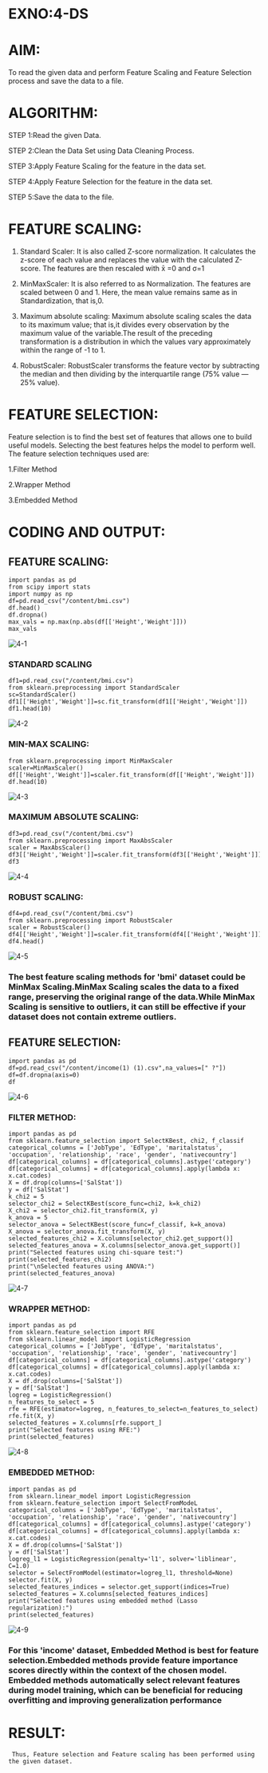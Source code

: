 # EXNO:4-DS
# AIM:
To read the given data and perform Feature Scaling and Feature Selection process and save the
data to a file.

# ALGORITHM:
STEP 1:Read the given Data.

STEP 2:Clean the Data Set using Data Cleaning Process.

STEP 3:Apply Feature Scaling for the feature in the data set.

STEP 4:Apply Feature Selection for the feature in the data set.

STEP 5:Save the data to the file.

# FEATURE SCALING:
1. Standard Scaler:
It is also called Z-score normalization. It calculates the z-score of each value and replaces the value with the calculated Z-score. The features are then rescaled with x̄ =0 and σ=1
 
2. MinMaxScaler:
It is also referred to as Normalization. The features are scaled between 0 and 1. Here, the mean value remains same as in Standardization, that is,0.
 
3. Maximum absolute scaling:
Maximum absolute scaling scales the data to its maximum value; that is,it divides every observation by the maximum value of the variable.The result of the preceding transformation is a distribution in which the values vary approximately within the range of -1 to 1.
 
4. RobustScaler:
RobustScaler transforms the feature vector by subtracting the median and then dividing by the interquartile range (75% value — 25% value).
 

# FEATURE SELECTION:
Feature selection is to find the best set of features that allows one to build useful models. Selecting the best features helps the model to perform well.
The feature selection techniques used are:

1.Filter Method

2.Wrapper Method

3.Embedded Method

# CODING AND OUTPUT:
## FEATURE SCALING:
```
import pandas as pd
from scipy import stats
import numpy as np
df=pd.read_csv("/content/bmi.csv")
df.head()
df.dropna()
max_vals = np.max(np.abs(df[['Height','Weight']]))
max_vals
```
![4-1](https://github.com/Divya110205/EXNO-4-DS/assets/119404855/3fb5d9db-ce04-4209-8200-acbdedcbf250)

### STANDARD SCALING
```
df1=pd.read_csv("/content/bmi.csv")
from sklearn.preprocessing import StandardScaler
sc=StandardScaler()
df1[['Height','Weight']]=sc.fit_transform(df1[['Height','Weight']])
df1.head(10)
```
![4-2](https://github.com/Divya110205/EXNO-4-DS/assets/119404855/6fda39e9-e16d-4b70-9f95-0d6c932bb095)

### MIN-MAX SCALING:
```
from sklearn.preprocessing import MinMaxScaler
scaler=MinMaxScaler()
df[['Height','Weight']]=scaler.fit_transform(df[['Height','Weight']])
df.head(10)
```
![4-3](https://github.com/Divya110205/EXNO-4-DS/assets/119404855/bc8913b7-53f7-4ce1-9479-b1bff3dc60bb)

### MAXIMUM ABSOLUTE SCALING:
```
df3=pd.read_csv("/content/bmi.csv")
from sklearn.preprocessing import MaxAbsScaler
scaler = MaxAbsScaler()
df3[['Height','Weight']]=scaler.fit_transform(df3[['Height','Weight']])
df3
```
![4-4](https://github.com/Divya110205/EXNO-4-DS/assets/119404855/4d1a34b3-eaab-44c8-9a58-a51ce8e3b40c)

### ROBUST SCALING:
```
df4=pd.read_csv("/content/bmi.csv")
from sklearn.preprocessing import RobustScaler
scaler = RobustScaler()
df4[['Height','Weight']]=scaler.fit_transform(df4[['Height','Weight']])
df4.head()
```
![4-5](https://github.com/Divya110205/EXNO-4-DS/assets/119404855/996daa6d-0915-4c89-8cd2-e3a756a1faa7)

   ### The best feature scaling methods for 'bmi' dataset could be MinMax Scaling.MinMax Scaling scales the data to a fixed range, preserving the original range of the data.While MinMax Scaling is sensitive to outliers, it can still be effective if your dataset does not contain extreme outliers.
## FEATURE SELECTION:
```
import pandas as pd
df=pd.read_csv("/content/income(1) (1).csv",na_values=[" ?"])
df=df.dropna(axis=0)
df
```
![4-6](https://github.com/Divya110205/EXNO-4-DS/assets/119404855/b639a79c-a565-43a4-9990-cb725bfaf892)

### FILTER METHOD:
```
import pandas as pd
from sklearn.feature_selection import SelectKBest, chi2, f_classif
categorical_columns = ['JobType', 'EdType', 'maritalstatus', 'occupation', 'relationship', 'race', 'gender', 'nativecountry']
df[categorical_columns] = df[categorical_columns].astype('category')
df[categorical_columns] = df[categorical_columns].apply(lambda x: x.cat.codes)
X = df.drop(columns=['SalStat'])
y = df['SalStat']
k_chi2 = 5
selector_chi2 = SelectKBest(score_func=chi2, k=k_chi2)
X_chi2 = selector_chi2.fit_transform(X, y)
k_anova = 5  
selector_anova = SelectKBest(score_func=f_classif, k=k_anova)
X_anova = selector_anova.fit_transform(X, y)
selected_features_chi2 = X.columns[selector_chi2.get_support()]
selected_features_anova = X.columns[selector_anova.get_support()]
print("Selected features using chi-square test:")
print(selected_features_chi2)
print("\nSelected features using ANOVA:")
print(selected_features_anova)
```
![4-7](https://github.com/Divya110205/EXNO-4-DS/assets/119404855/b512e219-58e5-41f3-8590-d1c625f68a36)

### WRAPPER METHOD:
```
import pandas as pd
from sklearn.feature_selection import RFE
from sklearn.linear_model import LogisticRegression
categorical_columns = ['JobType', 'EdType', 'maritalstatus', 'occupation', 'relationship', 'race', 'gender', 'nativecountry']
df[categorical_columns] = df[categorical_columns].astype('category')
df[categorical_columns] = df[categorical_columns].apply(lambda x: x.cat.codes)
X = df.drop(columns=['SalStat'])
y = df['SalStat']
logreg = LogisticRegression()
n_features_to_select = 5
rfe = RFE(estimator=logreg, n_features_to_select=n_features_to_select)
rfe.fit(X, y)
selected_features = X.columns[rfe.support_]
print("Selected features using RFE:")
print(selected_features)
```
![4-8](https://github.com/Divya110205/EXNO-4-DS/assets/119404855/71b2f2d8-4bc0-47e0-9924-4e81e6da0a3a)

### EMBEDDED METHOD:
```
import pandas as pd
from sklearn.linear_model import LogisticRegression
from sklearn.feature_selection import SelectFromModeL
categorical_columns = ['JobType', 'EdType', 'maritalstatus', 'occupation', 'relationship', 'race', 'gender', 'nativecountry']
df[categorical_columns] = df[categorical_columns].astype('category')
df[categorical_columns] = df[categorical_columns].apply(lambda x: x.cat.codes)
X = df.drop(columns=['SalStat'])
y = df['SalStat']
logreg_l1 = LogisticRegression(penalty='l1', solver='liblinear', C=1.0)
selector = SelectFromModel(estimator=logreg_l1, threshold=None)
selector.fit(X, y)
selected_features_indices = selector.get_support(indices=True)
selected_features = X.columns[selected_features_indices]
print("Selected features using embedded method (Lasso regularization):")
print(selected_features)
```
![4-9](https://github.com/Divya110205/EXNO-4-DS/assets/119404855/a21884e7-1a64-498f-b902-77afb2147e13)

###   For this 'income' dataset, Embedded Method is best for feature selection.Embedded methods provide feature importance scores directly within the context of the chosen model. Embedded methods automatically select relevant features during model training, which can be beneficial for reducing overfitting and improving generalization performance
# RESULT:
     Thus, Feature selection and Feature scaling has been performed using the given dataset.
